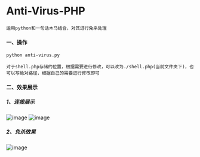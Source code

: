# Anti-Virus-PHP
```
运用python和一句话木马结合，对其进行免杀处理
```

#### 一、操作
```
python anti-virus.py

对于shell.php存储的位置，根据需要进行修改，可以改为./shell.php(当前文件夹下)，也可以写绝对路径，根据自己的需要进行修改即可
```

#### 二、效果展示
##### 1、连接展示
![image](https://user-images.githubusercontent.com/74846298/159913754-d1962c43-f5be-446b-8cd8-2bf22abf777b.png)
![image](https://user-images.githubusercontent.com/74846298/159913692-41523b1f-7a3c-4fb4-8042-9fb407e3ff01.png)
##### 2、免杀效果
![image](https://user-images.githubusercontent.com/74846298/159914183-2d9e41b8-3e26-4022-978d-f62b1e57faac.png)
